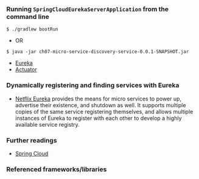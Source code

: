 ### Running `SpringCloudEurekaServerApplication` from the command line
```
$ ./gradlew bootRun
```
 - OR
```
$ java -jar ch07-micro-service-discovery-service-0.0.1-SNAPSHOT.jar
```

 - [Eureka](http://localhost:9071/)
 - [Actuator](http://localhost:9071/actuator) 

### Dynamically registering and finding services with Eureka

 - [Netflix Eureka](https://github.com/Netflix/eureka) provides the means for micro services to power up,
   advertise their existence, and shutdown as well. It supports multiple copies of the same service
   registering themselves, and allows multiple instances of Eureka to register with each other to develop
   a highly available service registry.

### Further readings

 - [Spring Cloud](https://spring.io/projects/spring-cloud)

### Referenced frameworks/libraries

















